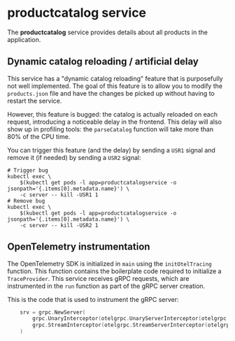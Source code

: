 # productcatalog service

The **productcatalog** service provides details about all products in the application.

## Dynamic catalog reloading / artificial delay

This service has a "dynamic catalog reloading" feature that is purposefully
not well implemented. The goal of this feature is to allow you to modify the
`products.json` file and have the changes be picked up without having to
restart the service.

However, this feature is bugged: the catalog is actually reloaded on each
request, introducing a noticeable delay in the frontend. This delay will also
show up in profiling tools: the `parseCatalog` function will take more than 80%
of the CPU time.

You can trigger this feature (and the delay) by sending a `USR1` signal and
remove it (if needed) by sending a `USR2` signal:

```shell
# Trigger bug
kubectl exec \
    $(kubectl get pods -l app=productcatalogservice -o jsonpath='{.items[0].metadata.name}') \
    -c server -- kill -USR1 1
# Remove bug
kubectl exec \
    $(kubectl get pods -l app=productcatalogservice -o jsonpath='{.items[0].metadata.name}') \
    -c server -- kill -USR2 1
```

## OpenTelemetry instrumentation

The OpenTelemetry SDK is initialized in `main` using the `initOtelTracing` function.
This function contains the boilerplate code required to initialize a `TraceProvider`.
This service receives gRPC requests, which are instrumented in the `run` function as part of the gRPC server creation.

This is the code that is used to instrument the gRPC server:
```go
	srv = grpc.NewServer(
		grpc.UnaryInterceptor(otelgrpc.UnaryServerInterceptor(otelgrpc.WithTracerProvider(otel.GetTracerProvider()))),
		grpc.StreamInterceptor(otelgrpc.StreamServerInterceptor(otelgrpc.WithTracerProvider(otel.GetTracerProvider()))),
	)
```
